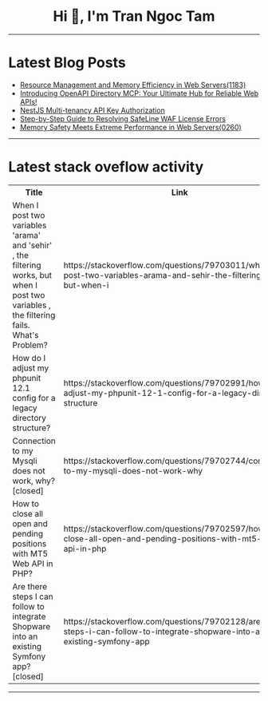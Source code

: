 <h1 align="center">Hi 👋, I'm Tran Ngoc Tam</h1>

---

# Latest Blog Posts 
<!-- BLOG-POST-LIST:START -->
- [Resource Management and Memory Efficiency in Web Servers&lpar;1183&rpar;](https://dev.to/member_02ee4941/resource-management-and-memory-efficiency-in-web-servers1183-5bl2)
- [Introducing OpenAPI Directory MCP: Your Ultimate Hub for Reliable Web APIs!](https://dev.to/rawveg/introducing-openapi-directory-mcp-your-ultimate-hub-for-reliable-web-apis-amo)
- [NestJS Multi-tenancy API Key Authorization](https://dev.to/u11d/nestjs-multi-tenancy-api-key-authorization-4p7j)
- [Step-by-Step Guide to Resolving SafeLine WAF License Errors](https://dev.to/sharon_42e16b8da44dabde6d/step-by-step-guide-to-resolving-safeline-waf-license-errors-21k9)
- [Memory Safety Meets Extreme Performance in Web Servers&lpar;0260&rpar;](https://dev.to/member_466da0bd/memory-safety-meets-extreme-performance-in-web-servers0260-5cgo)
<!-- BLOG-POST-LIST:END -->

---

# Latest stack oveflow activity
<table>
  <tr><th>Title</th><th>Link</th></tr>
  <!-- STACKOVERFLOW:START --><tr><td>When I post two variables &#39;arama&#39; and &#39;sehir&#39; , the filtering works, but when I post two variables , the filtering fails. What&#39;s Problem?</td><td>https://stackoverflow.com/questions/79703011/when-i-post-two-variables-arama-and-sehir-the-filtering-works-but-when-i</td></tr><tr><td>How do I adjust my phpunit 12.1 config for a legacy directory structure?</td><td>https://stackoverflow.com/questions/79702991/how-do-i-adjust-my-phpunit-12-1-config-for-a-legacy-directory-structure</td></tr><tr><td>Connection to my Mysqli does not work, why? [closed]</td><td>https://stackoverflow.com/questions/79702744/connection-to-my-mysqli-does-not-work-why</td></tr><tr><td>How to close all open and pending positions with MT5 Web API in PHP?</td><td>https://stackoverflow.com/questions/79702597/how-to-close-all-open-and-pending-positions-with-mt5-web-api-in-php</td></tr><tr><td>Are there steps I can follow to integrate Shopware into an existing Symfony app? [closed]</td><td>https://stackoverflow.com/questions/79702128/are-there-steps-i-can-follow-to-integrate-shopware-into-an-existing-symfony-app</td></tr><!-- STACKOVERFLOW:END -->
</table>

---


